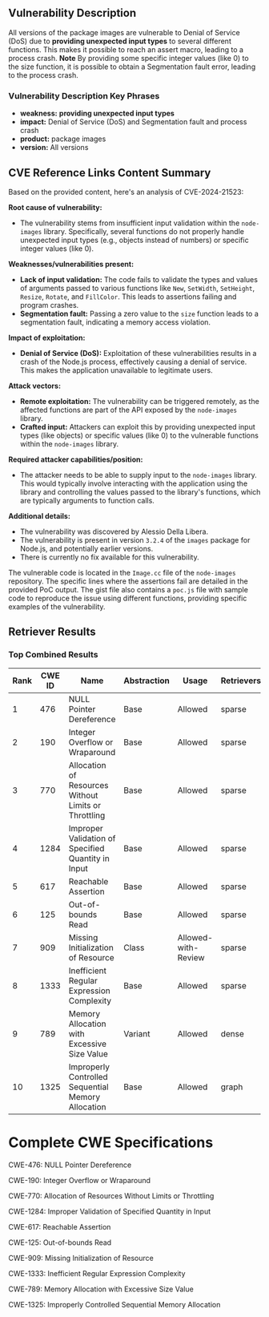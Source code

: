 ## Vulnerability Description
All versions of the package images are vulnerable to Denial of Service (DoS) due to **providing unexpected input types** to several different functions. This makes it possible to reach an assert macro, leading to a process crash. **Note** By providing some specific integer values (like 0) to the size function, it is possible to obtain a Segmentation fault error, leading to the process crash.

### Vulnerability Description Key Phrases
- **weakness:** **providing unexpected input types**
- **impact:** Denial of Service (DoS) and Segmentation fault and process crash
- **product:** package images
- **version:** All versions

## CVE Reference Links Content Summary
Based on the provided content, here's an analysis of CVE-2024-21523:

**Root cause of vulnerability:**

- The vulnerability stems from insufficient input validation within the `node-images` library. Specifically, several functions do not properly handle unexpected input types (e.g., objects instead of numbers) or specific integer values (like 0).

**Weaknesses/vulnerabilities present:**

- **Lack of input validation:**  The code fails to validate the types and values of arguments passed to various functions like `New`, `SetWidth`, `SetHeight`, `Resize`, `Rotate`, and `FillColor`. This leads to assertions failing and program crashes.
- **Segmentation fault:** Passing a zero value to the `size` function leads to a segmentation fault, indicating a memory access violation.

**Impact of exploitation:**

- **Denial of Service (DoS):**  Exploitation of these vulnerabilities results in a crash of the Node.js process, effectively causing a denial of service. This makes the application unavailable to legitimate users.

**Attack vectors:**

- **Remote exploitation:** The vulnerability can be triggered remotely, as the affected functions are part of the API exposed by the `node-images` library.
- **Crafted input:**  Attackers can exploit this by providing unexpected input types (like objects) or specific values (like 0) to the vulnerable functions within the `node-images` library.

**Required attacker capabilities/position:**

- The attacker needs to be able to supply input to the `node-images` library. This would typically involve interacting with the application using the library and controlling the values passed to the library's functions, which are typically arguments to function calls.

**Additional details:**

- The vulnerability was discovered by Alessio Della Libera.
- The vulnerability is present in version `3.2.4` of the `images` package for Node.js, and potentially earlier versions.
- There is currently no fix available for this vulnerability.

The vulnerable code is located in the `Image.cc` file of the `node-images` repository. The specific lines where the assertions fail are detailed in the provided PoC output. The gist file also contains a `poc.js` file with sample code to reproduce the issue using different functions, providing specific examples of the vulnerability.

## Retriever Results

### Top Combined Results

| Rank | CWE ID | Name | Abstraction | Usage  | Retrievers | Individual Scores |
|------|--------|------|-------------|-------|------------|-------------------|
| 1 | 476 | NULL Pointer Dereference | Base | Allowed | sparse | 0.377 |
| 2 | 190 | Integer Overflow or Wraparound | Base | Allowed | sparse | 0.362 |
| 3 | 770 | Allocation of Resources Without Limits or Throttling | Base | Allowed | sparse | 0.362 |
| 4 | 1284 | Improper Validation of Specified Quantity in Input | Base | Allowed | sparse | 0.360 |
| 5 | 617 | Reachable Assertion | Base | Allowed | sparse | 0.358 |
| 6 | 125 | Out-of-bounds Read | Base | Allowed | sparse | 0.354 |
| 7 | 909 | Missing Initialization of Resource | Class | Allowed-with-Review | sparse | 0.351 |
| 8 | 1333 | Inefficient Regular Expression Complexity | Base | Allowed | sparse | 0.347 |
| 9 | 789 | Memory Allocation with Excessive Size Value | Variant | Allowed | dense | 0.558 |
| 10 | 1325 | Improperly Controlled Sequential Memory Allocation | Base | Allowed | graph | 0.004 |



# Complete CWE Specifications

CWE-476: NULL Pointer Dereference

CWE-190: Integer Overflow or Wraparound

CWE-770: Allocation of Resources Without Limits or Throttling

CWE-1284: Improper Validation of Specified Quantity in Input

CWE-617: Reachable Assertion

CWE-125: Out-of-bounds Read

CWE-909: Missing Initialization of Resource

CWE-1333: Inefficient Regular Expression Complexity

CWE-789: Memory Allocation with Excessive Size Value

CWE-1325: Improperly Controlled Sequential Memory Allocation